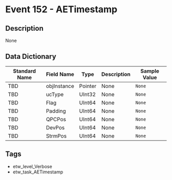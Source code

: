 # Event 152 - AETimestamp

## Description
None

## Data Dictionary
|Standard Name|Field Name|Type|Description|Sample Value|
|---|---|---|---|---|
|TBD|objInstance|Pointer|None|`None`|
|TBD|ucType|UInt32|None|`None`|
|TBD|Flag|UInt64|None|`None`|
|TBD|Padding|UInt64|None|`None`|
|TBD|QPCPos|UInt64|None|`None`|
|TBD|DevPos|UInt64|None|`None`|
|TBD|StrmPos|UInt64|None|`None`|

## Tags
* etw_level_Verbose
* etw_task_AETimestamp